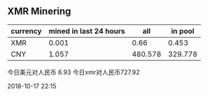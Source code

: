 ## XMR Minering

|currency|mined in last 24 hours|all|in pool|
|---|---|---|---|
|XMR|0.001|0.66|0.453|
|CNY|1.057|480.578|329.778|

今日美元对人民币 6.93	今日xmr对人民币727.92


2018-10-17 22:15